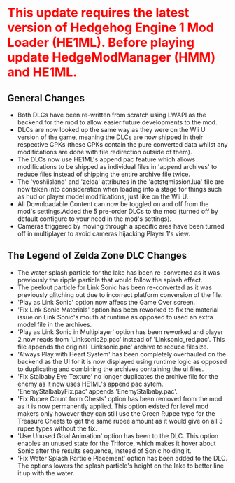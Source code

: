 <b><h1><span style="color:red">This update requires the latest version of Hedgehog Engine 1 Mod Loader (HE1ML). Before playing update HedgeModManager (HMM) and HE1ML.</span></h1></b>

## General Changes
- Both DLCs have been re-written from scratch using LWAPI as the backend for the mod to allow easier future developments to the mod.
- DLCs are now looked up the same way as they were on the Wii U version of the game, meaning the DLCs are now shipped in their respective CPKs (these CPKs contain the pure converted data whilst any modifications are done with file redirection outside of them).
- The DLCs now use HE1ML's append pac feature which allows modifications to be shipped as individual files in 'append archives' to reduce files instead of shipping the entire archive file twice.
- The 'yoshiisland' and 'zelda' attributes in the 'actstgmission.lua' file are now taken into consideration when loading into a stage for things such as hud or player model modifications, just like on the Wii U.
- All Downloadable Content can now be toggled on and off from the mod's settings.Added the 5 pre-order DLCs to the mod (turned off by default configure to your need in the mod's settings).
- Cameras triggered by moving through a specific area have been turned off in multiplayer to avoid cameras hijacking Player 1's view.

## The Legend of Zelda Zone DLC Changes
- The water splash particle for the lake has been re-converted as it was previously the ripple particle that would follow the splash effect.
- The peelout particle for Link Sonic has been re-converted as it was previously glitching out due to incorrect platform conversion of the file.
- 'Play as Link Sonic' option now affecs the Game Over screen.
- 'Fix Link Sonic Materials' option has been reworked to fix the material issue on Link Sonic's mouth at runtime as opposed to used an extra model file in the archives.
- 'Play as Link Sonic in Multiplayer' option has been reworked and player 2 now reads from 'Linksonic2p.pac' instead of 'Linksonic_red.pac'. This file appends the original 'Linksonic.pac' archive to reduce filesize.
- 'Always Play with Heart System' has been completely overhauled on the backend as the UI for it is now displayed using runtime logic as opposed to duplicating and combining the archives containing the ui files.
- 'Fix Stalbaby Eye Texture' no longer duplicates the archive file for the enemy as it now uses HE1ML's append pac sytem. 'EnemyStalbabyFix.pac' appends 'EnemyStalbaby.pac'.
- 'Fix Rupee Count from Chests' option has been removed from the mod as it is now permanently applied. This option existed for level mod makers only however they can still use the Green Rupee type for the Treasure Chests to get the same rupee amount as it would give on all 3 rupee types without the fix.
- 'Use Unused Goal Animation' option has been to the DLC. This option enables an unused state for the Triforce, which makes it hover about Sonic after the results sequence, instead of Sonic holding it.
- 'Fix Water Splash Particle Placement' option has been added to the DLC. The options lowers the splash particle's height on the lake to better line it up with the water.